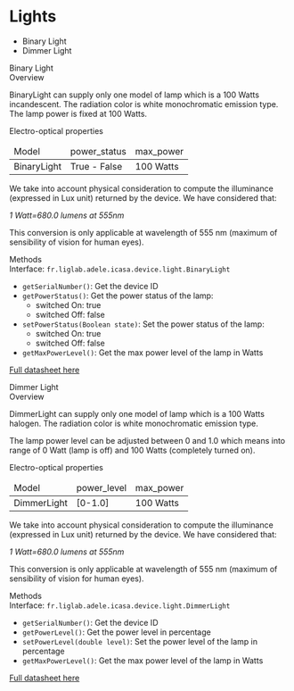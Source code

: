 Lights
====

* Binary Light
* Dimmer Light


<div class="idCard">

<div class="titleCard">Binary Light</div>
 
<div class="hCard">Overview</div> 
 
BinaryLight can supply only one model of lamp which is a 100 Watts incandescent. The radiation color is white monochromatic emission type. The lamp power is fixed at 100 Watts.
 
<div class="hCard">Electro-optical properties</div>

<table>
	<thead>
		<tr>
    		<td>Model</td>
        	<td>power_status</td>
        	<td>max_power</td>
    	</tr>
    </thead>
    <tbody>
		<tr>
    		<td>BinaryLight</td>
       	 	<td>True - False</td>
        	<td>100 Watts</td>
    	</tr>
    </tbody>
</table>

We take into account physical consideration to compute the illuminance (expressed in Lux unit) returned by the device. We have considered that:

_1 Watt=680.0 lumens at 555nm_

This conversion is only applicable at wavelength of 555 nm (maximum of sensibility of vision for human eyes).


        
<div class="hCard">Methods</div>
Interface: <code>fr.liglab.adele.icasa.device.light.BinaryLight</code>

<ul>
<li><code>getSerialNumber()</code>: Get the device ID</li>
<li><code>getPowerStatus()</code>: Get the power status of the lamp:
<ul>
<li>switched On: true</li>
<li>switched Off: false</li>
</ul>
</li>
<li><code>setPowerStatus(Boolean state)</code>: Set the power status of the lamp:
<ul>
<li>switched On: true</li>
<li>switched Off: false</li>
</ul>
</li>
<li><code>getMaxPowerLevel()</code>: Get the max power level of the lamp in Watts</li>
</ul>

[Full datasheet here](http://example.net/)

</div>


<div class="idCard">

<div class="titleCard">Dimmer Light</div>
 
<div class="hCard">Overview</div> 
 
DimmerLight can supply only one model of lamp which is a 100 Watts halogen. The radiation color is white monochromatic emission type.

The lamp power level can be adjusted between 0 and 1.0 which means into range of 0 Watt (lamp is off) and 100 Watts (completely turned on). 
 
<div class="hCard">Electro-optical properties</div>

<table>
	<thead>
		<tr>
    		<td>Model</td>
        	<td>power_level</td>
        	<td>max_power</td>
    	</tr>
    </thead>
    <tbody>
		<tr>
    		<td>DimmerLight</td>
       	 	<td>[0-1.0]</td>
        	<td>100 Watts</td>
    	</tr>
    </tbody>
</table>

We take into account physical consideration to compute the illuminance (expressed in Lux unit) returned by the device. We have considered that:

_1 Watt=680.0 lumens at 555nm_

This conversion is only applicable at wavelength of 555 nm (maximum of sensibility of vision for human eyes).


        
<div class="hCard">Methods</div>
Interface: <code>fr.liglab.adele.icasa.device.light.DimmerLight</code>
<ul>
<li><code>getSerialNumber()</code>: Get the device ID</li>
<li><code>getPowerLevel()</code>: Get the power level in percentage</li>
<li><code>setPowerLevel(double level)</code>: Set the power level of the lamp in percentage</li>
<li><code>getMaxPowerLevel()</code>: Get the max power level of the lamp in Watts</li>
</ul>



[Full datasheet here](http://example.net/)

</div>
